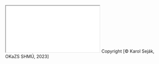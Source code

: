 <iframe src="Mapa_RS_2023_T_M.html" allow="fullscreen"></iframe>
Copyright [© Karol Seják, OKaZS SHMÚ, 2023]
